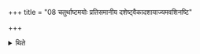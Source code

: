 +++
title = "08 चतुर्थाष्टमयोः प्रतिसमानीय दशेष्ट्वैकादशायाज्यमवशिनष्टि"

+++

<details><summary>थिते</summary>

8. At the time of (i.e. after) the fourth and eighth fore offerings, having poured the ghee (from the Upabhr̥t into the Juhū)[^1], having offered the ten (fore-offerings) he preserves some ghee for the eleventh (fore-offering).
</details>
